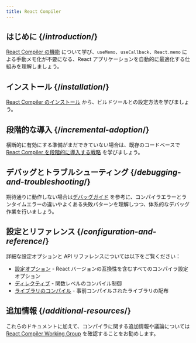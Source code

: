 ```yaml
---
title: React Compiler
---
```


## はじめに {/*introduction*/}

[React Compiler の機能](/learn/react-compiler/introduction) について学び、`useMemo`、`useCallback`、`React.memo` による手動メモ化が不要になる、React アプリケーションを自動的に最適化する仕組みを理解しましょう。

## インストール {/*installation*/}

[React Compiler のインストール](/learn/react-compiler/installation) から、ビルドツールとの設定方法を学びましょう。


## 段階的な導入 {/*incremental-adoption*/}

横断的に有効にする準備がまだできていない場合は、既存のコードベースで [React Compiler を段階的に導入する戦略](/learn/react-compiler/incremental-adoption) を学びましょう。

## デバッグとトラブルシューティング {/*debugging-and-troubleshooting*/}

期待通りに動作しない場合は[デバッグガイド](/learn/react-compiler/debugging) を参考に、コンパイラエラーとランタイムエラーの違いやよくある失敗パターンを理解しつつ、体系的なデバッグ作業を行いましょう。

## 設定とリファレンス {/*configuration-and-reference*/}

詳細な設定オプションと API リファレンスについては以下をご覧ください：

- [設定オプション](/reference/react-compiler/configuration) - React バージョンの互換性を含むすべてのコンパイラ設定オプション
- [ディレクティブ](/reference/react-compiler/directives) - 関数レベルのコンパイル制御
- [ライブラリのコンパイル](/reference/react-compiler/compiling-libraries) - 事前コンパイルされたライブラリの配布

## 追加情報 {/*additional-resources*/}

これらのドキュメントに加えて、コンパイラに関する追加情報や議論については [React Compiler Working Group](https://github.com/reactwg/react-compiler) を確認することをお勧めします。

